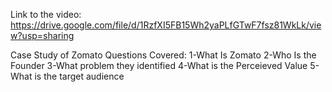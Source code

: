 Link to the video:
https://drive.google.com/file/d/1RzfXI5FB15Wh2yaPLfGTwF7fsz81WkLk/view?usp=sharing

Case Study of Zomato
Questions Covered:
1-What Is Zomato
2-Who Is the Founder
3-What problem they identified
4-What is the Perceieved Value
5-What is the target audience
